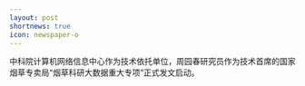 ```yaml
---
layout: post
shortnews: true
icon: newspaper-o
---
```


中科院计算机网络信息中心作为技术依托单位，周园春研究员作为技术首席的国家烟草专卖局“烟草科研大数据重大专项”正式发文启动。